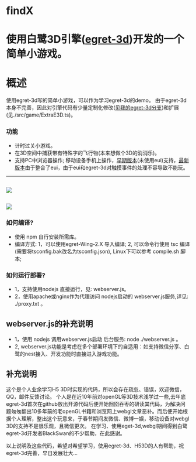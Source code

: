 # findX
使用白鹭3D引擎([egret-3d](https://github.com/egret-labs/egret-3d))开发的一个简单小游戏。
=======
# 概述 #

使用egret-3d写的简单小游戏，可以作为学习egret-3d的demo。
由于egret-3d本身不完善，因此对引擎代码有少量定制化修改([见我的egret-3d分支](https://github.com/aceway/egret-3d))和扩展(见./src/game/ExtraE3D.ts)。

### 功能 ###

* 计时过关小游戏。
* 在3D空间中捕获带有特殊字的飞行物(本来想做个3D的消消乐)。
* 支持PC中浏览器操作; 移动设备手机上操作，[早期版本](http://findx.huithink.com/)(未使用eui)支持，[最新版本](http://game.doogga.com/findX/)由于整合了eui，由于eui和egret-3d对触摸事件的处理不容导致不能玩。

---
##
![](http://img.open.egret.com/game/gamePic/179/89901/pub_0_publicity.png)
##
![](http://img.open.egret.com/game/gamePic/179/89901/pub_1_publicity.png)
---

### 如何编译? ###

* 使用 npm 自行安装所需库。
* 编译方式:
 1，可以使用egret-Wing-2.X 导入编译;
 2, 可以命令行使用 tsc 编译(需要将tsconfig.bak改名为tsconfig.json), Linux下可以参考 compile.sh 脚本;

### 如何运行部署? ###

* 1，支持使用nodejs 直接运行，见: webserver.js。
* 2，使用apache或nginx作为代理访问 nodejs启动的 webserver.js服务,详见: ./proxy.txt 。

## webserver.js的补充说明 ##

* 1，使用 nodejs 调用webserver.js启动 后台服务: node ./webserver.js 。
* 2, webserver.js功能是考虑在多个部署环境下的自适用：如支持微信分享、白鹭的nest接入、开发功能时直接进入游戏功能。

## 补充说明 ##
这个是个人业余学习H5 3D时实现的代码，所以会存在疏忽、错误，欢迎微信，QQ，邮件反馈讨论。 
个人是在近10年前对openGL等3D技术浅学过一些,去年底egret-3d首次在github放出开源代码后便开始囫囵吞枣的研读其代码，为解决问题匆匆翻出10多年前的老openGL书籍和浏览网上webgl文章恶补。而后便开始根据个人理解，整出这个玩意来，于春节期间发微信、微博一娱，移动设备对webgl 3D的支持不是很乐观，且微信更次。
在学习、使用eget-3d,webgl期间得到白鹭egret-3d开发者BlackSwan的不少帮助，在此感谢。

以上说明及这些代码，希望对希望学习，使用egret-3d、H53D的人有帮助，祝egret-3d完善，早日发展壮大...
